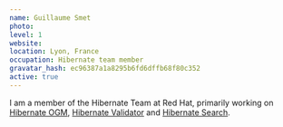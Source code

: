```yaml
---
name: Guillaume Smet
photo:
level: 1
website:
location: Lyon, France
occupation: Hibernate team member
gravatar_hash: ec96387a1a8295b6fd6dffb68f80c352
active: true
---
```

I am a member of the Hibernate Team at Red Hat, primarily working on
[Hibernate OGM](https://hibernate.org/ogm/),
[Hibernate Validator](https://hibernate.org/validator/) and
[Hibernate Search](https://hibernate.org/search/).
